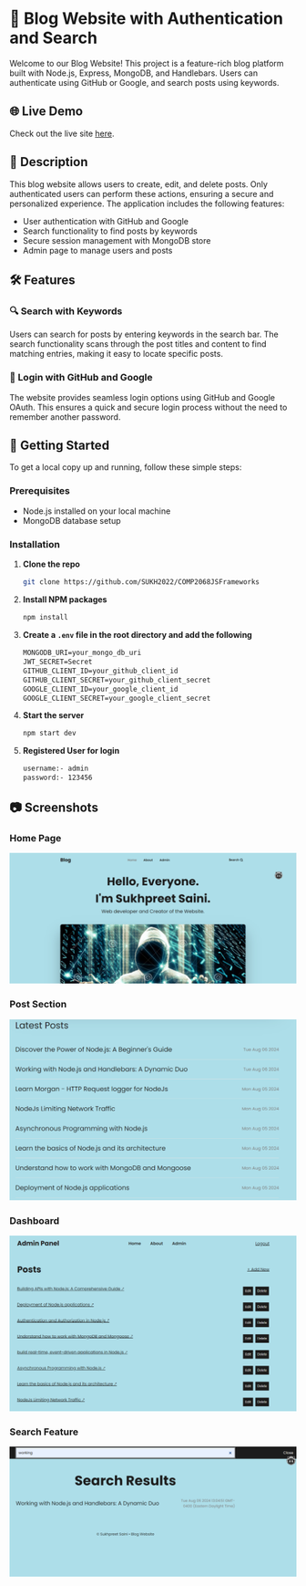 # 📝 Blog Website with Authentication and Search

Welcome to our Blog Website! This project is a feature-rich blog platform built with Node.js, Express, MongoDB, and Handlebars. Users can authenticate using GitHub or Google, and search posts using keywords.

## 🌐 Live Demo
Check out the live site [here](http://your-live-site-url.com).

## 📖 Description
This blog website allows users to create, edit, and delete posts. Only authenticated users can perform these actions, ensuring a secure and personalized experience. The application includes the following features:

- User authentication with GitHub and Google
- Search functionality to find posts by keywords
- Secure session management with MongoDB store
- Admin page to manage users and posts

## 🛠️ Features

### 🔍 Search with Keywords
Users can search for posts by entering keywords in the search bar. The search functionality scans through the post titles and content to find matching entries, making it easy to locate specific posts.

### 🔑 Login with GitHub and Google
The website provides seamless login options using GitHub and Google OAuth. This ensures a quick and secure login process without the need to remember another password.

## 🚀 Getting Started
To get a local copy up and running, follow these simple steps:

### Prerequisites
- Node.js installed on your local machine
- MongoDB database setup

### Installation

1. **Clone the repo**

    ```sh
    git clone https://github.com/SUKH2022/COMP2068JSFrameworks
    ```

2. **Install NPM packages**

    ```sh
    npm install
    ```

3. **Create a `.env` file in the root directory and add the following**

    ```env
    MONGODB_URI=your_mongo_db_uri
    JWT_SECRET=Secret
    GITHUB_CLIENT_ID=your_github_client_id
    GITHUB_CLIENT_SECRET=your_github_client_secret
    GOOGLE_CLIENT_ID=your_google_client_id
    GOOGLE_CLIENT_SECRET=your_google_client_secret

    ```

4. **Start the server**

    ```sh
    npm start dev
    ```

5. **Registered User for login**

    ```sh
    username:- admin
    password:- 123456
    ```

## 📷 Screenshots

### Home Page
![Home Page](home.png)

### Post Section
![Post section](post.png)

### Dashboard
![Dashboard](dashboard.png)

### Search Feature
![Search Feature](search.png)
